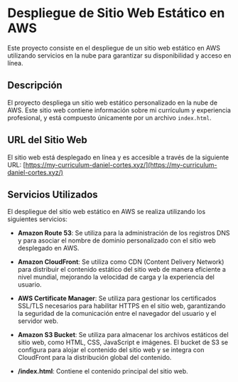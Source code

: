 # Despliegue de Sitio Web Estático en AWS

Este proyecto consiste en el despliegue de un sitio web estático en AWS utilizando servicios en la nube para garantizar su disponibilidad y acceso en línea.

## Descripción

El proyecto despliega un sitio web estático personalizado en la nube de AWS. Este sitio web contiene información sobre mi currículum y experiencia profesional, y está compuesto únicamente por un archivo `index.html`.

## URL del Sitio Web

El sitio web está desplegado en línea y es accesible a través de la siguiente URL:
[https://my-curriculum-daniel-cortes.xyz/](https://my-curriculum-daniel-cortes.xyz/)

## Servicios Utilizados

El despliegue del sitio web estático en AWS se realiza utilizando los siguientes servicios:

- **Amazon Route 53**: Se utiliza para la administración de los registros DNS y para asociar el nombre de dominio personalizado con el sitio web desplegado en AWS.

- **Amazon CloudFront**: Se utiliza como CDN (Content Delivery Network) para distribuir el contenido estático del sitio web de manera eficiente a nivel mundial, mejorando la velocidad de carga y la experiencia del usuario.

- **AWS Certificate Manager**: Se utiliza para gestionar los certificados SSL/TLS necesarios para habilitar HTTPS en el sitio web, garantizando la seguridad de la comunicación entre el navegador del usuario y el servidor web.

- **Amazon S3 Bucket**: Se utiliza para almacenar los archivos estáticos del sitio web, como HTML, CSS, JavaScript e imágenes. El bucket de S3 se configura para alojar el contenido del sitio web y se integra con CloudFront para la distribución global del contenido.

- **/index.html**: Contiene el contenido principal del sitio web.